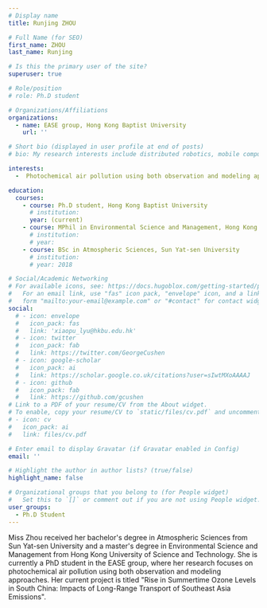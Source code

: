 ```yaml
---
# Display name
title: Runjing ZHOU

# Full Name (for SEO)
first_name: ZHOU
last_name: Runjing

# Is this the primary user of the site?
superuser: true

# Role/position
# role: Ph.D student

# Organizations/Affiliations
organizations:
  - name: EASE group, Hong Kong Baptist University
    url: ''

# Short bio (displayed in user profile at end of posts)
# bio: My research interests include distributed robotics, mobile computing and programmable matter.

interests:
  -  Photochemical air pollution using both observation and modeling approaches

education:
  courses:
    - course: Ph.D student, Hong Kong Baptist University
      # institution: 
      year: (current)
    - course: MPhil in Environmental Science and Management, Hong Kong University of Science and Technology
      # institution: 
      # year: 
    - course: BSc in Atmospheric Sciences, Sun Yat-sen University
      # institution: 
      # year: 2018

# Social/Academic Networking
# For available icons, see: https://docs.hugoblox.com/getting-started/page-builder/#icons
#   For an email link, use "fas" icon pack, "envelope" icon, and a link in the
#   form "mailto:your-email@example.com" or "#contact" for contact widget.
social:
  # - icon: envelope
  #   icon_pack: fas
  #   link: 'xiaopu_lyu@hkbu.edu.hk'
  # - icon: twitter
  #   icon_pack: fab
  #   link: https://twitter.com/GeorgeCushen
  # - icon: google-scholar
  #   icon_pack: ai
  #   link: https://scholar.google.co.uk/citations?user=sIwtMXoAAAAJ
  # - icon: github
  #   icon_pack: fab
  #   link: https://github.com/gcushen
# Link to a PDF of your resume/CV from the About widget.
# To enable, copy your resume/CV to `static/files/cv.pdf` and uncomment the lines below.
# - icon: cv
#   icon_pack: ai
#   link: files/cv.pdf

# Enter email to display Gravatar (if Gravatar enabled in Config)
email: ''

# Highlight the author in author lists? (true/false)
highlight_name: false

# Organizational groups that you belong to (for People widget)
#   Set this to `[]` or comment out if you are not using People widget.
user_groups:
  - Ph.D Student
---
```


Miss Zhou received her bachelor's degree in Atmospheric Sciences from Sun Yat-sen University and a master's degree in Environmental Science and Management from Hong Kong University of Science and Technology. She is currently a PhD student in the EASE group, where her research focuses on photochemical air pollution using both observation and modeling approaches. Her current project is titled "Rise in Summertime Ozone Levels in South China: Impacts of Long-Range Transport of Southeast Asia Emissions".